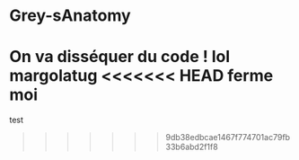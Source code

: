 ﻿# Grey-sAnatomy
On va disséquer du code !
lol
margolatug
<<<<<<< HEAD
ferme moi
=======
test
>>>>>>> 9db38edbcae1467f774701ac79fb33b6abd2f1f8

